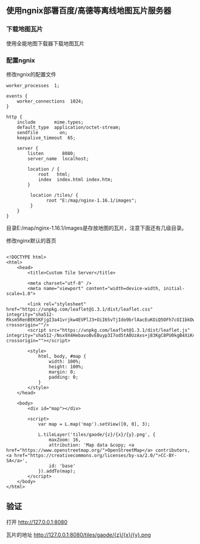 ## 使用ngnix部署百度/高德等离线地图瓦片服务器


### 下载地图瓦片
使用全能地图下载器下载地图瓦片
[](maptiles/001.png)

### 配置ngnix

修改ngnix的配置文件

```
worker_processes  1;

events {
    worker_connections  1024;
}

http {
    include       mime.types;
    default_type  application/octet-stream;
    sendfile        on;
    keepalive_timeout  65;

    server {
        listen       8080;
        server_name  localhost;

        location / {
            root   html;
            index  index.html index.htm;
        }
        
         location /tiles/ {
               root "E:/map/nginx-1.16.1/images";
         }
    }
}
```

目录E:/map/nginx-1.16.1/images是存放地图的瓦片，注意下面还有几级目录。

[](maptiles/003.png)


修改nginx默认的首页

```

<!DOCTYPE html>
<html>
    <head>
        <title>Custom Tile Server</title>

        <meta charset="utf-8" />
        <meta name="viewport" content="width=device-width, initial-scale=1.0">

        <link rel="stylesheet" href="https://unpkg.com/leaflet@1.3.1/dist/leaflet.css" integrity="sha512-Rksm5RenBEKSKFjgI3a41vrjkw4EVPlJ3+OiI65vTjIdo9brlAacEuKOiQ5OFh7cOI1bkDwLqdLw3Zg0cRJAAQ==" crossorigin=""/>
        <script src="https://unpkg.com/leaflet@1.3.1/dist/leaflet.js" integrity="sha512-/Nsx9X4HebavoBvEBuyp3I7od5tA0UzAxs+j83KgC8PU0kgB4XiK4Lfe4y4cgBtaRJQEIFCW+oC506aPT2L1zw==" crossorigin=""></script>

        <style>
            html, body, #map {
                width: 100%;
                height: 100%;
                margin: 0;
                padding: 0;
            }
        </style>
    </head>

    <body>
        <div id="map"></div>

        <script>
            var map = L.map('map').setView([0, 0], 3);

            L.tileLayer('tiles/gaode/{z}/{x}/{y}.png', {
                maxZoom: 16,
                attribution: 'Map data &copy; <a href="https://www.openstreetmap.org/">OpenStreetMap</a> contributors, <a href="https://creativecommons.org/licenses/by-sa/2.0/">CC-BY-SA</a>',
                id: 'base'
            }).addTo(map);
        </script>
    </body>
</html>

```

## 验证
打开 http://127.0.0.1:8080

瓦片的地址
http://127.0.0.1:8080/tiles/gaode/{z}/{x}/{y}.png

[](maptiles/001.png)

